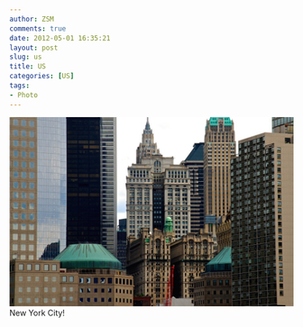 ```yaml
---
author: ZSM
comments: true
date: 2012-05-01 16:35:21
layout: post
slug: us
title: US
categories: [US]
tags:
- Photo
---
```

![US](/public/thumb/us4.jpg)
New York City! 
